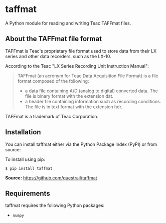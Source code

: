 # taffmat

A Python module for reading and writing Teac TAFFmat files.

## About the TAFFmat file format

TAFFmat is Teac's proprietary file format used to store data from their
LX series and other data recorders, such as the LX-10.

According to the Teac "LX Series Recording Unit Instruction Manual":

>  TAFFmat (an acronym for Teac Data Acquisition File Format) is a
>  file format composed of the following:
>
>  * a data file containing A/D (analog to digital) converted data. The
>    file is binary format with the extension dat.
>  * a header file containing information such as recording
>    conditions. The file is in text format with the extension hdr. 

TAFFmat is a trademark of Teac Corporation.

## Installation

You can install taffmat either via the Python Package Index (PyPI) or
from source:

To install using pip:

    $ pip install taffmat

**Source:** https://github.com/questrail/taffmat

## Requirements

taffmat requires the following Python packages:

* `numpy`
